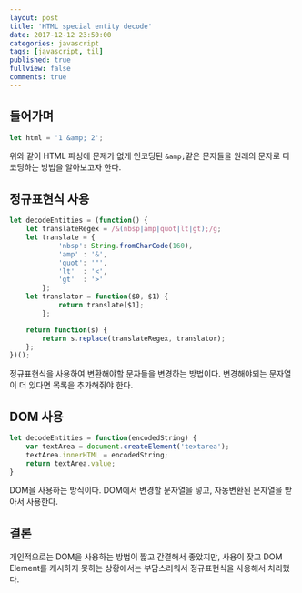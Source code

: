 ```yaml
---
layout: post
title: 'HTML special entity decode'
date: 2017-12-12 23:50:00
categories: javascript
tags: [javascript, til]
published: true
fullview: false
comments: true
---
```


## 들어가며

```javascript
let html = '1 &amp; 2';
```

위와 같이 HTML 파싱에 문제가 없게 인코딩된 `&amp;`같은 문자들을 원래의 문자로 디코딩하는 방법을 알아보고자 한다.

## 정규표현식 사용

```javascript
let decodeEntities = (function() {
    let translateRegex = /&(nbsp|amp|quot|lt|gt);/g;
    let translate = {
            'nbsp': String.fromCharCode(160),
            'amp' : '&',
            'quot': '"',
            'lt'  : '<',
            'gt'  : '>'
        };
    let translator = function($0, $1) {
            return translate[$1];
        };

    return function(s) {
        return s.replace(translateRegex, translator);
    };
})();
```

정규표현식을 사용하여 변환해야할 문자들을 변경하는 방법이다. 변경해야되는 문자열이 더 있다면 목록을 추가해줘야 한다.

## DOM 사용

```javascript
let decodeEntities = function(encodedString) {
    var textArea = document.createElement('textarea');
    textArea.innerHTML = encodedString;
    return textArea.value;
}
```

DOM을 사용하는 방식이다. DOM에서 변경할 문자열을 넣고, 자동변환된 문자열을 받아서 사용한다.

## 결론

개인적으로는 DOM을 사용하는 방법이 짧고 간결해서 좋았지만, 사용이 잦고 DOM Element를 캐시하지 못하는 상황에서는 부담스러워서 정규표현식을 사용해서 처리했다.